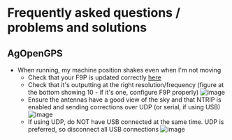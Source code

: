 # Frequently asked questions / problems and solutions

## AgOpenGPS

* When running, my machine position shakes even when I'm not moving
  * Check that your F9P is updated correctly [here](https://github.com/farmerbriantee/AgOpenGPS_Boards/wiki/configuring-the-zed-f9p)
  * Check that it's outputting at the right resolution/frequency (figure at the bottom showing 10 - if it's one, configure F9P properly)
![image](https://user-images.githubusercontent.com/9885921/229077593-1c1dd81e-ee2b-47f2-b111-a0b4d408b82e.png)
  * Ensure the antennas have a good view of the sky and that NTRIP is enabled and sending corrections over UDP (or serial, if using USB)
![image](https://user-images.githubusercontent.com/9885921/229078300-0fee1200-c3d6-45b3-8e89-b39428ea637f.png)
  * If using UDP, do NOT have USB connected at the same time. UDP is preferred, so disconnect all USB connections
![image](https://user-images.githubusercontent.com/9885921/229078483-6ac621df-e2bd-4975-b028-4f7299803ed9.png)


